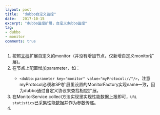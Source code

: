 ```yaml
---
layout: post
title:  "dubbo自定义监控"
date:   2017-10-15
excerpt: "dubbo监控扩展，自定义dubbo监控"
tag:
- dubbo
- monitor
comments: true
---
```


1. 按照[文档](https://dubbo.gitbooks.io/dubbo-dev-book/impls/monitor.html)扩展自定义的monitor（并没有增加<monitor>节点，仅新增自定义monitor扩展)。
2. 在<provider>节点上配置增加parameter，如：
    * ```<dubbo:parameter key="monitor" value="myProtocol://"/>```，注意myProtocol必须和SPI扩展里设置的MonitorFactory实现name一致，因为dubbo通过自定义协议来查找相应扩展。
3. 在MonitorService.collect方法实现里实现性能数据上报即可，```URL statistics```已采集性能数据并作为参数传递。
4. 